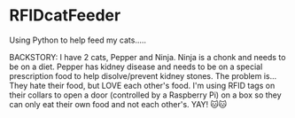 # RFIDcatFeeder
Using Python to help feed my cats.....

BACKSTORY:  I have 2 cats, Pepper and Ninja. Ninja is a chonk and needs to be on a diet. Pepper has kidney disease and needs to be on a special prescription food to help disolve/prevent kidney stones.  The problem is... They hate their food, but LOVE each other's food. I'm using RFID tags on their collars to open a door (controlled by a Raspberry Pi) on a box so they can only eat their own food and not each other's. YAY! 🐱🐱 
